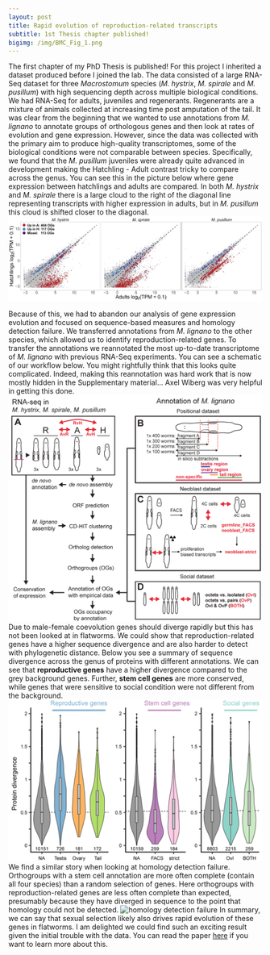```yaml
---
layout: post
title: Rapid evolution of reproduction-related transcripts
subtitle: 1st Thesis chapter published!
bigimg: /img/BMC_Fig_1.png
---
```


The first chapter of my PhD Thesis is published! For this project I inherited a dataset produced before I joined the lab. 
The data consisted of a large RNA-Seq dataset for three *Macrostomum* species (*M. hystrix*, *M. spirale* and *M. pusillum*) with high sequencing depth across multiple biological conditions. We had RNA-Seq for adults, juveniles and regenerants. Regenerants are a mixture of animals collected at increasing time post amputation of the tail. It was clear from the beginning that we wanted to use annotations from *M. lignano* to annotate groups of orthologous genes and then look at rates of evolution and gene expression.
However, since the data was collected with the primary aim to produce high-quality transcriptomes, some of the biological conditions were not comparable between species. Specifically, we found that the *M. pusillum* juveniles were already quite advanced in development making the Hatchling - Adult contrast tricky to compare across the genus. You can see this in the picture below where gene expression between hatchlings and adults are compared. In both *M. hystrix* and *M. spirale* there is a large cloud to the right of the diagonal line representing transcripts with higher expression in adults, but in *M. pusillum* this cloud is shifted closer to the diagonal. 
![DE Hatchling vs Adults](/img/BMC_Fig_3_crop.png)

Because of this, we had to abandon our analysis of gene expression evolution and focused on sequence-based measures and homology detection failure. We transferred annotations from *M. lignano* to the other species, which allowed us to identify reproduction-related genes. To transfer the annotations we reannotated the most up-to-date transcriptome of *M. lignano* with previous RNA-Seq experiments. You can see a schematic of our workflow below. You might rightfully think that this looks quite complicated. Indeed, making this reannotation was hard work that is now mostly hidden in the Supplementary material... Axel Wiberg was very helpful in getting this done. 
![workflow](/img/BMC_Fig_2.png)
Due to male-female coevolution genes should diverge rapidly but this has not been looked at in flatworms. We could show that reproduction-related genes have a higher sequence divergence and are also harder to detect with phylogenetic distance. Below you see a summary of sequence divergence across the genus of proteins with different annotations. We can see that **reproductive genes** have a higher divergence compared to the grey background genes. Further, **stem cell genes** are more conserved, while genes that were sensitive to social condition were not different from the background.
![protein divergence](/img/BMC_Fig_5.png)
We find a similar story when looking at homology detection failure. Orthogroups with a stem cell annotation are more often complete (contain all four species) than a random selection of genes. Here orthogroups with reproduction-related genes are less often complete than expected, presumably because they have diverged in sequence to the point that homology could not be detected.
![homology detection failure](/img/BMC_Fig_6.png)
In summary, we can say that sexual selection likely also drives rapid evolution of these genes in flatworms. I am delighted we could find such an exciting result given the initial trouble with the data. You can read the paper [here](https://rdcu.be/b5tcA) if you want to learn more about this.
